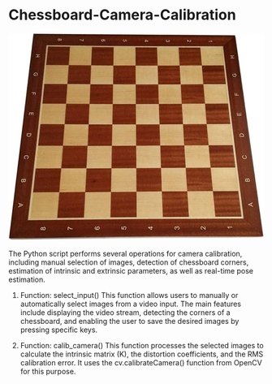 # Chessboard-Camera-Calibration

![chessboard](51O7gsG47wS._AC_UF894,1000_QL80_.jpg)

The Python script performs several operations for camera calibration, including manual selection of images, detection of chessboard corners, estimation of intrinsic and extrinsic parameters, as well as real-time pose estimation.

1. Function: select_input()
This function allows users to manually or automatically select images from a video input. The main features include displaying the video stream, detecting the corners of a chessboard, and enabling the user to save the desired images by pressing specific keys.

3. Function: calib_camera()
This function processes the selected images to calculate the intrinsic matrix (K), the distortion coefficients, and the RMS calibration error. It uses the cv.calibrateCamera() function from OpenCV for this purpose.

